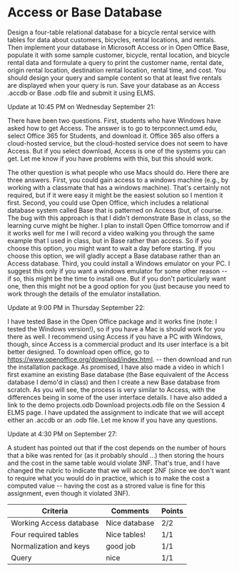 # Access or Base Database
Design a four-table relational database for a bicycle rental service with tables for data about customers, bicycles, rental locations, and rentals.  Then implement your database in Microsoft Access or in Open Office Base, populate it with some sample customer, bicycle, rental location, and bicycle rental data and formulate a query to print the customer name, rental date, origin rental location, destination rental location, rental time, and cost.  You should design your query and sample content so that at least five rentals are displayed when your query is run.  Save your database as an Access .accdb or Base .odb file and submit it using ELMS.

Update at 10:45 PM on Wednesday September 21:

There have been two questions.  First, students who have Windows have asked how to get Access.  The answer is to go to terpconnect.umd.edu, select Office 365 for Students, and download it.  Office 365 also offers a cloud-hosted service, but the cloud-hosted service does not seem to have Access.  But if you select download, Access is one of the systems you can get.  Let me know if you have problems with this, but this should work.

The other question is what people who use Macs should do.  Here there are three answers.  First, you could gain access to a windows machine (e.g., by working with a classmate that has a windows machine).  That's certainly not required, but if it were easy it might be the easiest solution so I mention it first.  Second, you could use Open Office, which includes a relational database system called Base that is patterned on Access (but, of course.  The bug with this approach is that I didn't demonstrate Base in class, so the learning curve might be higher.  I plan to install Open Office tomorrow and if it works well for me I will record a video walking you through the same example that I used in class, but in Base rather than access.  So if you choose this option, you might want to wait a day before starting.  If you choose this option, we will gladly accept a Base database rather than an Access database.  Third, you could install a Windows emulator on your PC.  I suggest this only if you want a windows emulator for some other reason -- if so, this might be the time to install one.  But if you don't particularly want one, then this might not be a good option for you (just because you need to work through the details of the emulator installation.

Update at 9:00 PM in Thursday September 22:

I have tested Base in the Open Office package and it works fine (note: I tested the Windows version!), so if you have a Mac is should work for you there as well.  I recommend using Access if you have a PC with Windows, though, since Access is a commercial product and its user interface is a bit better designed.  To download open office, go to https://www.openoffice.org/download/index.html. -- then download and run the installation package.  As promised, I have also made a video in which I first examine an existing Base database (the Base equivalent of the Access database I demo'd in class) and then I create a new Base database from scratch.  As you will see, the process is very similar to Access, with the differences being in some of the user interface details.  I have also added a link to the demo projects.odb Download projects.odb file on the Session 4 ELMS page.  I have updated the assignment to indicate that we will accept either an .accdb or an .odb file.   Let me know if you have any questions.

Update at 4:30 PM on September 27:

A student has pointed out that if the cost depends on the number of hours that a bike was rented for (as it probably should ...) then storing the hours and the cost in the same table would violate 3NF.  That's true, and I have changed the rubric to indicate that we will accept 2NF (since we don't want to require what you would do in practice, which is to make the cost a computed value -- having the cost as a strored value is fine for this assignment, even though it violated 3NF).

| Criteria | Comments | Points |
| ----------- | ----------- |  ----------- |
| Working Access database | Nice database | 2/2 |
| Four required tables | Nice tables! | 1/1 |
| Normalization and keys | good job | 1/1 |
| Query | nice | 1/1 |
